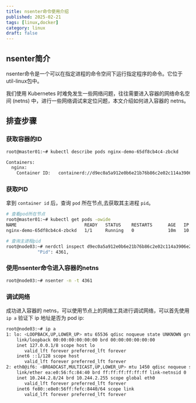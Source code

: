 ```yaml
---
title: nsenter命令使用介绍
published: 2025-02-21
tags: [linux,docker]
category: linux
draft: false
---
```


## nsenter简介
nsenter命令是一个可以在指定进程的命令空间下运行指定程序的命令。它位于util-linux包中。
    
我们使用 Kubernetes 时难免发生一些网络问题，往往需要进入容器的网络命名空间 (netns) 中，进行一些网络调试来定位问题，本文介绍如何进入容器的 netns。

## 排查步骤
### 获取容器的ID
```bash
root@master01:~# kubectl describe pods nginx-demo-65df8cb4c4-zbckd 

Containers:
  nginx:
    Container ID:   containerd://d9ec0a5a912e0b6e21b76b86c2e02c114a3906e2cb87e3de3b84ec1e93b43c54
```

### 获取PID
拿到 `container id` 后，查询 `pod` 所在节点,去获取其主进程 `pid`。

```bash
# 查看pod所在节点
root@master01:~# kubectl get pods -owide
NAME                          READY   STATUS    RESTARTS      AGE   IP           NODE     NOMINATED NODE   READINESS GATES
nginx-demo-65df8cb4c4-zbckd   1/1     Running   0             10m   10.244.2.8   node03   <none>           <none>

# 查询主进程pid
root@node03:~# nerdctl inspect d9ec0a5a912e0b6e21b76b86c2e02c114a3906e2cb87e3de3b84ec1e93b43c54 | grep -i pid
            "Pid": 4361,
```

### 使用nsenter命令进入容器的netns
```bash
root@node03:~# nsenter -n -t 4361
```

### 调试网络
成功进入容器的 netns，可以使用节点上的网络工具进行调试网络，可以首先使用 `ip a` 验证下 ip 地址是否为 pod ip:
```bash
root@node03:~# ip a
1: lo: <LOOPBACK,UP,LOWER_UP> mtu 65536 qdisc noqueue state UNKNOWN group default qlen 1000
    link/loopback 00:00:00:00:00:00 brd 00:00:00:00:00:00
    inet 127.0.0.1/8 scope host lo
       valid_lft forever preferred_lft forever
    inet6 ::1/128 scope host 
       valid_lft forever preferred_lft forever
2: eth0@if6: <BROADCAST,MULTICAST,UP,LOWER_UP> mtu 1450 qdisc noqueue state UP group default 
    link/ether ea:e0:56:fc:84:40 brd ff:ff:ff:ff:ff:ff link-netnsid 0
    inet 10.244.2.8/24 brd 10.244.2.255 scope global eth0
       valid_lft forever preferred_lft forever
    inet6 fe80::e8e0:56ff:fefc:8440/64 scope link 
       valid_lft forever preferred_lft forever
```